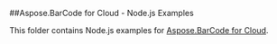 ##Aspose.BarCode for Cloud - Node.js Examples

This folder contains Node.js examples for [Aspose.BarCode for Cloud](http://www.aspose.com/products/barcode/cloud).